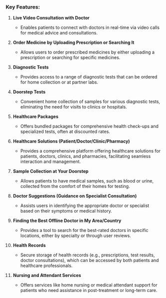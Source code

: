 ### Key Features:

1. **Live Video Consultation with Doctor**
   - Enables patients to connect with doctors in real-time via video calls for medical advice and consultations.

2. **Order Medicine by Uploading Prescription or Searching It**
   - Allows users to order prescribed medicines by either uploading a prescription or searching for specific medicines.

3. **Diagnostic Tests**
   - Provides access to a range of diagnostic tests that can be ordered for home collection or at partner labs.

4. **Doorstep Tests**
   - Convenient home collection of samples for various diagnostic tests, eliminating the need for visits to clinics or hospitals.

5. **Healthcare Packages**
   - Offers bundled packages for comprehensive health check-ups and specialized tests, often at discounted rates.

6. **Healthcare Solutions (Patient/Doctor/Clinic/Pharmacy)**
   - Provides a comprehensive platform offering healthcare solutions for patients, doctors, clinics, and pharmacies, facilitating seamless interaction and management.

7. **Sample Collection at Your Doorstep**
   - Allows patients to have medical samples, such as blood or urine, collected from the comfort of their homes for testing.

8. **Doctor Suggestions (Guidance on Specialist Consultation)**
   - Assists users in identifying the appropriate doctor or specialist based on their symptoms or medical history.

9. **Finding the Best Offline Doctor in My Area/Country**
   - Provides a tool to search for the best-rated doctors in specific locations, either by specialty or through user reviews.

10. **Health Records**
    - Secure storage of health records (e.g., prescriptions, test results, doctor consultations), which can be accessed by both patients and healthcare professionals.

11. **Nursing and Attendant Services**
    - Offers services like home nursing or medical attendant support for patients who need assistance in post-treatment or long-term care.
